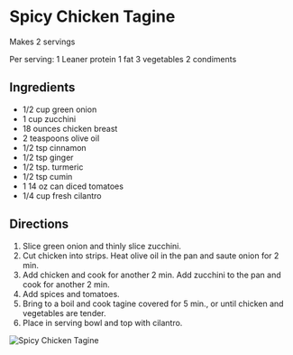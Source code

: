# Spicy Chicken Tagine

Makes 2 servings

Per serving:
1 Leaner protein
1 fat
3 vegetables
2 condiments

## Ingredients
* 1/2 cup green onion
* 1 cup zucchini
* 18 ounces chicken breast
* 2 teaspoons olive oil
* 1/2 tsp cinnamon
* 1/2 tsp ginger
* 1/2 tsp. turmeric
* 1/2 tsp cumin
* 1 14 oz can diced tomatoes
* 1/4 cup fresh cilantro

## Directions
1. Slice green onion and thinly slice zucchini. 
2. Cut chicken into strips. Heat olive oil in the pan and saute onion for 2 min. 
3. Add chicken and cook for another 2 min. Add zucchini to the pan and cook for another 2 min. 
4. Add spices and tomatoes. 
5. Bring to a boil and cook tagine covered for 5 min., or until chicken and vegetables are tender. 
6. Place in serving bowl and top with cilantro.

![Spicy Chicken Tagine](images/Spicy%20Chicken%20Tagine.png)

